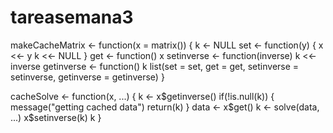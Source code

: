 # tareasemana3

makeCacheMatrix <- function(x = matrix()) {
  k <- NULL
  set <- function(y) {
    x <<- y
    k <<- NULL
  }
  get <- function() x
  setinverse <- function(inverse) k <<- inverse
  getinverse <- function() k
  list(set = set, get = get,
       setinverse = setinverse,
       getinverse = getinverse)
}

cacheSolve <- function(x, ...) {
  k <- x$getinverse()
  if(!is.null(k)) {
    message("getting cached data")
    return(k)
  }
  data <- x$get()
  k <- solve(data, ...)
  x$setinverse(k)
  k
}
